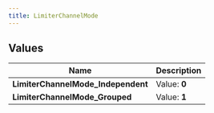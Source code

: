 ```yaml
---
title: LimiterChannelMode
---
```


## Values
| Name | Description |
| ---- | ----------- |
| **LimiterChannelMode_Independent** | Value: **0** |
| **LimiterChannelMode_Grouped** | Value: **1** |

